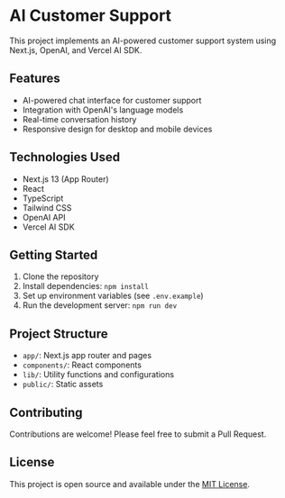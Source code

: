 # AI Customer Support

This project implements an AI-powered customer support system using Next.js, OpenAI, and Vercel AI SDK.

## Features

- AI-powered chat interface for customer support
- Integration with OpenAI's language models
- Real-time conversation history
- Responsive design for desktop and mobile devices

## Technologies Used

- Next.js 13 (App Router)
- React
- TypeScript
- Tailwind CSS
- OpenAI API
- Vercel AI SDK

## Getting Started

1. Clone the repository
2. Install dependencies: `npm install`
3. Set up environment variables (see `.env.example`)
4. Run the development server: `npm run dev`

## Project Structure

- `app/`: Next.js app router and pages
- `components/`: React components
- `lib/`: Utility functions and configurations
- `public/`: Static assets

## Contributing

Contributions are welcome! Please feel free to submit a Pull Request.

## License

This project is open source and available under the [MIT License](LICENSE).